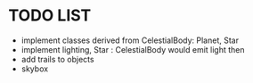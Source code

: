 # TODO LIST

- implement classes derived from CelestialBody: Planet, Star
- implement lighting, Star : CelestialBody would emit light then
- add trails to objects
- skybox
